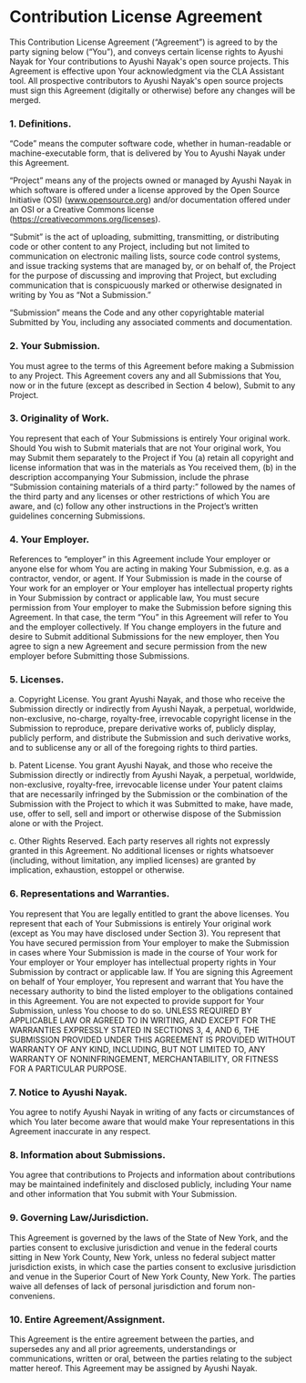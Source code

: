 # Contribution License Agreement

This Contribution License Agreement (“Agreement”) is agreed to by the party signing below (“You”), and conveys certain license rights to Ayushi Nayak for Your contributions to Ayushi Nayak's open source projects. This Agreement is effective upon Your acknowledgment via the CLA Assistant tool. All prospective contributors to Ayushi Nayak's open source projects must sign this Agreement (digitally or otherwise) before any changes will be merged.

### 1. Definitions.

“Code” means the computer software code, whether in human-readable or machine-executable form, that is delivered by You to Ayushi Nayak under this Agreement.

“Project” means any of the projects owned or managed by Ayushi Nayak in which software is offered under a license approved by the Open Source Initiative (OSI) (www.opensource.org) and/or documentation offered under an OSI or a Creative Commons license (https://creativecommons.org/licenses).

“Submit” is the act of uploading, submitting, transmitting, or distributing code or other content to any Project, including but not limited to communication on electronic mailing lists, source code control systems, and issue tracking systems that are managed by, or on behalf of, the Project for the purpose of discussing and improving that Project, but excluding communication that is conspicuously marked or otherwise designated in writing by You as “Not a Submission.”

“Submission” means the Code and any other copyrightable material Submitted by You, including any associated comments and documentation.

### 2. Your Submission.

You must agree to the terms of this Agreement before making a Submission to any Project. This Agreement covers any and all Submissions that You, now or in the future (except as described in Section 4 below), Submit to any Project.

### 3. Originality of Work.

You represent that each of Your Submissions is entirely Your original work. Should You wish to Submit materials that are not Your original work, You may Submit them separately to the Project if You (a) retain all copyright and license information that was in the materials as You received them, (b) in the description accompanying Your Submission, include the phrase “Submission containing materials of a third party:” followed by the names of the third party and any licenses or other restrictions of which You are aware, and (c) follow any other instructions in the Project’s written guidelines concerning Submissions.

### 4. Your Employer.

References to “employer” in this Agreement include Your employer or anyone else for whom You are acting in making Your Submission, e.g. as a contractor, vendor, or agent. If Your Submission is made in the course of Your work for an employer or Your employer has intellectual property rights in Your Submission by contract or applicable law, You must secure permission from Your employer to make the Submission before signing this Agreement. In that case, the term “You” in this Agreement will refer to You and the employer collectively. If You change employers in the future and desire to Submit additional Submissions for the new employer, then You agree to sign a new Agreement and secure permission from the new employer before Submitting those Submissions.

### 5. Licenses.

a. Copyright License. You grant Ayushi Nayak, and those who receive the Submission directly or indirectly from Ayushi Nayak, a perpetual, worldwide, non-exclusive, no-charge, royalty-free, irrevocable copyright license in the Submission to reproduce, prepare derivative works of, publicly display, publicly perform, and distribute the Submission and such derivative works, and to sublicense any or all of the foregoing rights to third parties.

b. Patent License. You grant Ayushi Nayak, and those who receive the Submission directly or indirectly from Ayushi Nayak, a perpetual, worldwide, non-exclusive, royalty-free, irrevocable license under Your patent claims that are necessarily infringed by the Submission or the combination of the Submission with the Project to which it was Submitted to make, have made, use, offer to sell, sell and import or otherwise dispose of the Submission alone or with the Project.

c. Other Rights Reserved. Each party reserves all rights not expressly granted in this Agreement. No additional licenses or rights whatsoever (including, without limitation, any implied licenses) are granted by implication, exhaustion, estoppel or otherwise.

### 6. Representations and Warranties.

You represent that You are legally entitled to grant the above licenses. You represent that each of Your Submissions is entirely Your original work (except as You may have disclosed under Section 3). You represent that You have secured permission from Your employer to make the Submission in cases where Your Submission is made in the course of Your work for Your employer or Your employer has intellectual property rights in Your Submission by contract or applicable law. If You are signing this Agreement on behalf of Your employer, You represent and warrant that You have the necessary authority to bind the listed employer to the obligations contained in this Agreement. You are not expected to provide support for Your Submission, unless You choose to do so. UNLESS REQUIRED BY APPLICABLE LAW OR AGREED TO IN WRITING, AND EXCEPT FOR THE WARRANTIES EXPRESSLY STATED IN SECTIONS 3, 4, AND 6, THE SUBMISSION PROVIDED UNDER THIS AGREEMENT IS PROVIDED WITHOUT WARRANTY OF ANY KIND, INCLUDING, BUT NOT LIMITED TO, ANY WARRANTY OF NONINFRINGEMENT, MERCHANTABILITY, OR FITNESS FOR A PARTICULAR PURPOSE.

### 7. Notice to Ayushi Nayak.

You agree to notify Ayushi Nayak in writing of any facts or circumstances of which You later become aware that would make Your representations in this Agreement inaccurate in any respect.

### 8. Information about Submissions.

You agree that contributions to Projects and information about contributions may be maintained indefinitely and disclosed publicly, including Your name and other information that You submit with Your Submission.

### 9. Governing Law/Jurisdiction.

This Agreement is governed by the laws of the State of New York, and the parties consent to exclusive jurisdiction and venue in the federal courts sitting in New York County, New York, unless no federal subject matter jurisdiction exists, in which case the parties consent to exclusive jurisdiction and venue in the Superior Court of New York County, New York. The parties waive all defenses of lack of personal jurisdiction and forum non-conveniens.

### 10. Entire Agreement/Assignment.

This Agreement is the entire agreement between the parties, and supersedes any and all prior agreements, understandings or communications, written or oral, between the parties relating to the subject matter hereof. This Agreement may be assigned by Ayushi Nayak.
